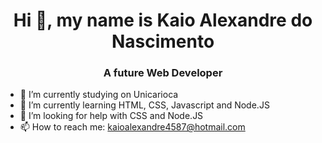 <h1 align="center">Hi 👋, my name is Kaio Alexandre do Nascimento </h1>
<h3 align="center">A future Web Developer</h3>

- 🔭 I’m currently studying on Unicarioca
- 🌱 I’m currently learning HTML, CSS, Javascript and Node.JS
- 🤔 I’m looking for help with CSS and Node.JS
- 📫 How to reach me: kaioalexandre4587@hotmail.com

